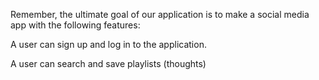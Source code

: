 Remember, the ultimate goal of our application is to make a social media app with the following features:

A user can sign up and log in to the application.

A user can search and save playlists (thoughts)

<!-- A user can post their thoughts and view other user's thoughts.

A user can react, or reply, to a thought.

A user can befriend other users. -->
